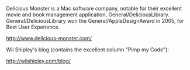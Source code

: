 

Delicious Monster is a Mac software company, notable for their excellent movie and book management application, General/DeliciousLibrary. General/DeliciousLibrary won the General/AppleDesignAward in 2005, for Best User Experience.

http://www.delicious-monster.com/

Wil Shipley's blog (contains the excellent column "Pimp my Code"):

http://wilshipley.com/blog/